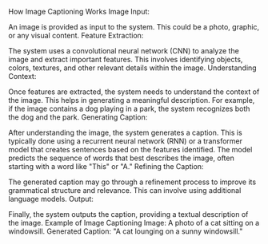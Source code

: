 How Image Captioning Works
Image Input:

An image is provided as input to the system. This could be a photo, graphic, or any visual content.
Feature Extraction:

The system uses a convolutional neural network (CNN) to analyze the image and extract important features. This involves identifying objects, colors, textures, and other relevant details within the image.
Understanding Context:

Once features are extracted, the system needs to understand the context of the image. This helps in generating a meaningful description. For example, if the image contains a dog playing in a park, the system recognizes both the dog and the park.
Generating Caption:

After understanding the image, the system generates a caption. This is typically done using a recurrent neural network (RNN) or a transformer model that creates sentences based on the features identified.
The model predicts the sequence of words that best describes the image, often starting with a word like "This" or "A."
Refining the Caption:

The generated caption may go through a refinement process to improve its grammatical structure and relevance. This can involve using additional language models.
Output:

Finally, the system outputs the caption, providing a textual description of the image.
Example of Image Captioning
Image: A photo of a cat sitting on a windowsill.
Generated Caption: "A cat lounging on a sunny windowsill."

